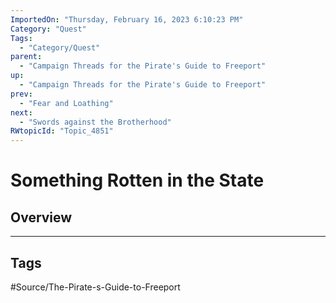 ```yaml
---
ImportedOn: "Thursday, February 16, 2023 6:10:23 PM"
Category: "Quest"
Tags:
  - "Category/Quest"
parent:
  - "Campaign Threads for the Pirate's Guide to Freeport"
up:
  - "Campaign Threads for the Pirate's Guide to Freeport"
prev:
  - "Fear and Loathing"
next:
  - "Swords against the Brotherhood"
RWtopicId: "Topic_4851"
---
```

# Something Rotten in the State
## Overview

---
## Tags
#Source/The-Pirate-s-Guide-to-Freeport

